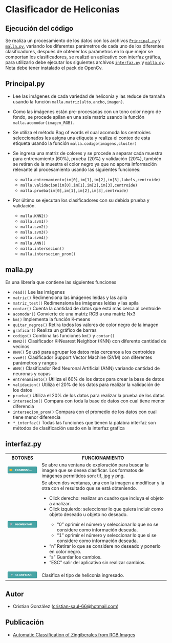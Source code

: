 # Clasificador de Heliconias


## Ejecución del código

Se realiza un procesamiento de los datos con los archivos [`Principal.py`][Principal] y [`malla.py`][malla], variando los diferentes parámetros de cada uno de los diferentes clasificadores, después de obtener los parámetros en lo que mejor se comportan los clasificadores, se realizó un aplicativo con interfaz gráfica, para utilizarlo debe ejecutar los siguientes archivos [`interfaz.py`][interfaz] y [`malla.py`][malla]. Nota debe tener instalado el pack de OpenCv. 

## Principal.py

- Lee las imágenes de cada variedad de heliconia y las reduce de tamaña usando la función `malla.matriz(alto,ancho,imagen)`.
- Como las imágenes están pre-procesadas con un tono color negro de fondo, se procede apilan en una sola matriz usando la función `malla.acomodar(imagen_RGB)`.
- Se utiliza el método Bag of words el cual acomoda los centroides seleccionados les asigna una etiqueta y realiza el conteo de esta etiqueta usando la función `malla.codigo(imagens,cluster)`
- Se ingresa una matriz de colores y se procede a separar cada muestra para entrenamiento (60%), prueba (20%) y validación (20%), también se retiran de la muestra el color negro ya que no aporta información relevante al procesamiento usando las siguientes funciones:
  - `malla.entrenamiento(im[0],im[1],im[2],im[3],labels,centroide)`
  - `malla.validacion(im[0],im[1],im[2],im[3],centroide)` 
  - `malla.prueba(im[0],im[1],im[2],im[3],centroide)`

- Por último se ejecutan los clasificadores con su debida prueba y validación.
  - `malla.KNN2()`
  - `malla.svm1()`
  - `malla.svm2()`
  - `malla.svm3()`
  - `malla.svm4()`
  - `malla.ANN()`
  - `malla.intersecion()`
  - `malla.intersecion_prom()`

## malla.py

Es una librería que contiene las siguientes funciones

  - `read()` Lee las imágenes
  - `matriz()` Redimensiona las imágenes leídas y las apila
  - `matriz_test()` Redimensiona las imágenes leídas y las apila
  - `contar()` Cuenta la cantidad de datos que está más cerca al centroide
  - `acomodar()` Convierte de una matriz RGB a una matriz Nx3
  - `km()` Implementa la función K-means
  - `quitar_negros()` Retira todos los valores de color negro de la imagen
  - `graficar()` Realiza un gráfico de barras
  - `codigo()` Combina las funciones `km()` y `contar()`
  - `KNN2()` Clasificador K-Nearest Neighbor (KNN) con diferente cantidad de vecinos
  - `KNN()` Se usó para agrupar los datos más cercanos a los centroides
  - `svm#()` Clasificador Support Vector Machine (SVM) con diferentes parámetros y rangos
  - `ANN()` Clasificador Red Neuronal Artificial (ANN) variando cantidad de neuronas y capas
  - `entrenamiento()` Utiliza el 60% de los datos para crear la base de datos
  - `validacion()` Utiliza el 20% de los datos para realizar la validación de los datos
  - `prueba()` Utiliza el 20% de los datos para realizar la prueba de los datos
  - `intersecion()` Compara con toda la base de datos con cual tiene menor diferencia
  - `intersecion_prom()` Compara con el promedio de los datos con cual tiene menor diferencia
  - `*_interfaz()` Todas las funciones que tienen la palabra interfaz son métodos de clasificación usado en la interfaz grafica

## interfaz.py

<!DOCTYPE html>
<html>
<body>

<table style="width:100%">
  <tr>
    <th>BOTONES</th>
    <th>FUNCIONAMIENTO</th>
  </tr>
  <tr>
    <td><img src="examinar2.png"></td>
    <td>Se abre una ventana de exploración para buscar la imagen que se desea clasificar. Los formatos de imágenes permitidos son: tif, jpg y png.</td>
  </tr>
  <tr>
    <td><img src="segmentar2.png"></td>
    <td>Se abren dos ventanas, una con la imagen a modificar y la otra con el resultado que se está obteniendo.      
      <ul>
        <li>Click derecho: realizar un cuadro que incluya el objeto a analizar.</li>
        <li>Click izquierdo: seleccionar lo que quiera incluir como objeto deseado u objeto no deseado.</li>
          <ul>
            <li>“0” oprimir el número y seleccionar lo que no se considere como información deseada.</li>
            <li>“1” oprimir el número y seleccionar lo que si se considere como información deseada.</li>
          </ul>
        <li>“n” Retirar lo que se considere no deseado y ponerlo en color negro.</li>
        <li>“s” Guardar los cambios.</li>
        <li>“ESC” salir del aplicativo sin realizar cambios.</li>
      </ul>
     </td>
  </tr>
  <tr>
    <td><img src="clasificar2.png"></td>
    <td>Clasifica el tipo de heliconia ingresado.</td>
  </tr>
</table>

</body>
</html>

## Autor

- Cristian González (<cristian-saul-66@hotmail.com>)

## Publicación

- [Automatic Classification of Zingiberales from RGB Images](https://link.springer.com/chapter/10.1007/978-3-030-77004-4_19)


[Principal]: https://github.com/cristiansgonzalez/Software-Clasificador-de-Heliconias/edit/master/README.md#principalpy
[malla]: https://github.com/cristiansgonzalez/Software-Clasificador-de-Heliconias/edit/master/README.md#mallapy
[interfaz]: https://github.com/cristiansgonzalez/Software-Clasificador-de-Heliconias/edit/master/README.md#interfazpy
